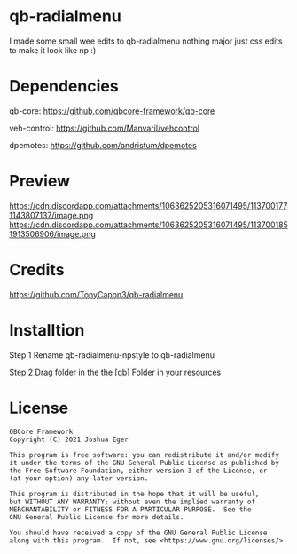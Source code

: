 # qb-radialmenu
I made some small wee edits to qb-radialmenu nothing major just css edits to make it look like np :)

# Dependencies
qb-core: https://github.com/qbcore-framework/qb-core

veh-control: https://github.com/Manvaril/vehcontrol

dpemotes: https://github.com/andristum/dpemotes

# Preview

https://cdn.discordapp.com/attachments/1063625205316071495/1137001771143807137/image.png
https://cdn.discordapp.com/attachments/1063625205316071495/1137001851913506906/image.png

# Credits
https://github.com/TonyCapon3/qb-radialmenu

# Installtion 
Step 1 Rename qb-radialmenu-npstyle to qb-radialmenu

Step 2 Drag folder in the the [qb] Folder in your resources

# License

    QBCore Framework
    Copyright (C) 2021 Joshua Eger

    This program is free software: you can redistribute it and/or modify
    it under the terms of the GNU General Public License as published by
    the Free Software Foundation, either version 3 of the License, or
    (at your option) any later version.

    This program is distributed in the hope that it will be useful,
    but WITHOUT ANY WARRANTY; without even the implied warranty of
    MERCHANTABILITY or FITNESS FOR A PARTICULAR PURPOSE.  See the
    GNU General Public License for more details.

    You should have received a copy of the GNU General Public License
    along with this program.  If not, see <https://www.gnu.org/licenses/>
